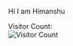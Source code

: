 
Hi I am Himanshu 


Visitor Count: <br>
![Visitor Count](https://profile-counter.glitch.me/himanshu-r/count.svg)
